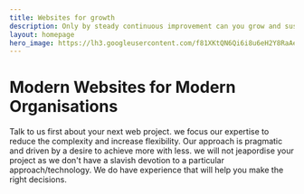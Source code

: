```yaml
---
title: Websites for growth
description: Only by steady continuous improvement can you grow and sustain your organisation
layout: homepage
hero_image: https://lh3.googleusercontent.com/f81XKtQN6Qi6i8u6eH2Y8RaAebqBxNOELdwRmq1B7LWbT4SNnGPUXtKJDP-Ktrk7ORoUCon6zpIMThfYLz0=w1200-h500-c-rj-e30
---
```


# Modern Websites for Modern Organisations

Talk to us first about your next web project. we focus our expertise to reduce the complexity and increase flexibility.
Our approach is pragmatic and driven by a desire to achieve more with less. we will not jeapordise your project as we don't have a slavish devotion to a particular approach/technology. We do have experience that will help you make the right decisions.
